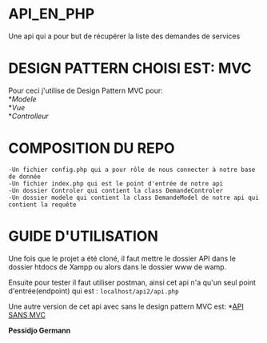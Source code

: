 # API_EN_PHP
Une api qui a pour but de récupérer la liste des demandes de services

# DESIGN PATTERN CHOISI EST: MVC
Pour ceci j'utilise de Design Pattern MVC pour:\
**Modele* \
**Vue*  \
**Controlleur*

# COMPOSITION DU REPO
    -Un fichier config.php qui a pour rôle de nous connecter à notre base de donnée
    -Un fichier index.php qui est le point d'entrée de notre api
    -Un dossier Controler qui contient la class DemandeControler
    -Un dossier modele qui contient la class DemandeModel de notre api qui contient la requête

# GUIDE D'UTILISATION

Une fois que le projet a été cloné, il faut mettre le dossier API dans le dossier htdocs de Xampp ou alors dans le dossier www de wamp.

Ensuite pour tester il faut utiliser postman, ainsi cet api n'a qu'un seul point d'entrée(endpoint) qui est : 
    ```
     localhost/api2/api.php 
    ```

Une autre version de cet api avec sans le design pattern MVC est:
    *[API SANS MVC](https://github.com/Pessidjo-Germann/api-gl2a)

**Pessidjo Germann**

